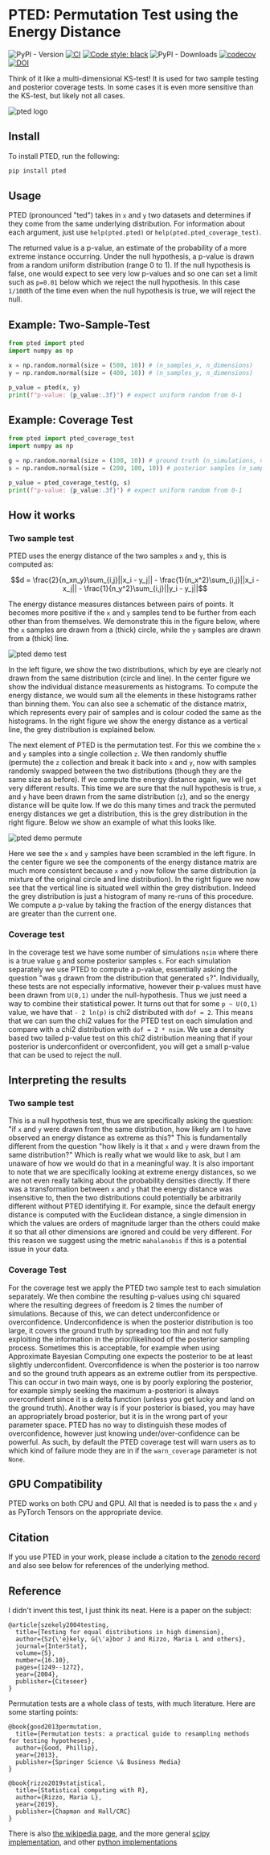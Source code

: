 # PTED: Permutation Test using the Energy Distance

![PyPI - Version](https://img.shields.io/pypi/v/pted?style=flat-square)
[![CI](https://github.com/ConnorStoneAstro/pted/actions/workflows/ci.yml/badge.svg)](https://github.com/ConnorStoneAstro/pted/actions/workflows/ci.yml)
[![Code style: black](https://img.shields.io/badge/code%20style-black-000000.svg)](https://github.com/psf/black)
![PyPI - Downloads](https://img.shields.io/pypi/dm/pted)
[![codecov](https://codecov.io/gh/ConnorStoneAstro/pted/graph/badge.svg?token=5LISJ5BN17)](https://codecov.io/gh/ConnorStoneAstro/pted)
[![DOI](https://zenodo.org/badge/966938845.svg)](https://doi.org/10.5281/zenodo.15353928)

Think of it like a multi-dimensional KS-test! It is used for two sample testing
and posterior coverage tests. In some cases it is even more sensitive than the
KS-test, but likely not all cases.

![pted logo](media/pted_logo.png)

## Install

To install PTED, run the following:

```bash
pip install pted
```

## Usage

PTED (pronounced "ted") takes in `x` and `y` two datasets and determines if they
come from the same underlying distribution. For information about each argument,
just use ``help(pted.pted)`` or ``help(pted.pted_coverage_test)``.

The returned value is a p-value, an estimate of the probability of a more
extreme instance occurring. Under the null hypothesis, a p-value is drawn from a
random uniform distribution (range 0 to 1). If the null hypothesis is false, one
would expect to see very low p-values and so one can set a limit such as
`p=0.01` below which we reject the null hypothesis. In this case `1/100`th of
the time even when the null hypothesis is true, we will reject the null. 

## Example: Two-Sample-Test

```python
from pted import pted
import numpy as np

x = np.random.normal(size = (500, 10)) # (n_samples_x, n_dimensions)
y = np.random.normal(size = (400, 10)) # (n_samples_y, n_dimensions)

p_value = pted(x, y)
print(f"p-value: {p_value:.3f}") # expect uniform random from 0-1
```

## Example: Coverage Test

```python
from pted import pted_coverage_test
import numpy as np

g = np.random.normal(size = (100, 10)) # ground truth (n_simulations, n_dimensions)
s = np.random.normal(size = (200, 100, 10)) # posterior samples (n_samples, n_simulations, n_dimensions)

p_value = pted_coverage_test(g, s)
print(f"p-value: {p_value:.3f}") # expect uniform random from 0-1
```

## How it works

### Two sample test

PTED uses the energy distance of the two samples `x` and `y`, this is computed as:

$$d = \frac{2}{n_xn_y}\sum_{i,j}||x_i - y_j|| - \frac{1}{n_x^2}\sum_{i,j}||x_i - x_j|| - \frac{1}{n_y^2}\sum_{i,j}||y_i - y_j||$$

The energy distance measures distances between pairs of points. It becomes more
positive if the `x` and `y` samples tend to be further from each other than from
themselves. We demonstrate this in the figure below, where the `x` samples are
drawn from a (thick) circle, while the `y` samples are drawn from a (thick)
line.

![pted demo test](media/test_PTED.png)

In the left figure, we show the two distributions, which by eye are clearly not
drawn from the same distribution (circle and line). In the center figure we show
the individual distance measurements as histograms. To compute the energy
distance, we would sum all the elements in these histograms rather than binning
them. You can also see a schematic of the distance matrix, which represents
every pair of samples and is colour coded the same as the histograms. In the
right figure we show the energy distance as a vertical line, the grey
distribution is explained below.

The next element of PTED is the permutation test. For this we combine the `x`
and `y` samples into a single collection `z`. We then randomly shuffle (permute)
the `z` collection and break it back into `x` and `y`, now with samples randomly
swapped between the two distributions (though they are the same size as before).
If we compute the energy distance again, we will get very different results.
This time we are sure that the null hypothesis is true, `x` and `y` have been
drawn from the same distribution (`z`), and so the energy distance will be quite
low. If we do this many times and track the permuted energy distances we get a
distribution, this is the grey distribution in the right figure. Below we show
an example of what this looks like.

![pted demo permute](media/permute_PTED.png)

Here we see the `x` and `y` samples have been scrambled in the left figure. In
the center figure we see the components of the energy distance matrix are much
more consistent because `x` and `y` now follow the same distribution (a mixture
of the original circle and line distribution). In the right figure we now see
that the vertical line is situated well within the grey distribution. Indeed the
grey distribution is just a histogram of many re-runs of this procedure. We
compute a p-value by taking the fraction of the energy distances that are
greater than the current one.

### Coverage test

In the coverage test we have some number of simulations `nsim` where there is a
true value `g` and some posterior samples `s`. For each simulation separately we
use PTED to compute a p-value, essentially asking the question "was `g` drawn
from the distribution that generated `s`?". Individually, these tests are not
especially informative, however their p-values must have been drawn from
`U(0,1)` under the null-hypothesis. Thus we just need a way to combine their
statistical power. It turns out that for some `p ~ U(0,1)` value, we have that
`- 2 ln(p)` is chi2 distributed with `dof = 2`. This means that we can sum the
chi2 values for the PTED test on each simulation and compare with a chi2
distribution with `dof = 2 * nsim`. We use a density based two tailed p-value
test on this chi2 distribution meaning that if your posterior is underconfident
or overconfident, you will get a small p-value that can be used to reject the
null.

## Interpreting the results

### Two sample test

This is a null hypothesis test, thus we are specifically asking the question:
"if `x` and `y` were drawn from the same distribution, how likely am I to have
observed an energy distance as extreme as this?" This is fundamentally different
from the question "how likely is it that `x` and `y` were drawn from the same
distribution?" Which is really what we would like to ask, but I am unaware of
how we would do that in a meaningful way. It is also important to note that we
are specifically looking at extreme energy distances, so we are not even really
talking about the probability densities directly. If there was a transformation
between `x` and `y` that the energy distance was insensitive to, then the two
distributions could potentially be arbitrarily different without PTED
identifying it. For example, since the default energy distance is computed with
the Euclidean distance, a single dimension in which the values are orders of
magnitude larger than the others could make it so that all other dimensions are
ignored and could be very different. For this reason we suggest using the metric
`mahalanobis` if this is a potential issue in your data.

### Coverage Test

For the coverage test we apply the PTED two sample test to each simulation
separately. We then combine the resulting p-values using chi squared where the
resulting degrees of freedom is 2 times the number of simulations. Because of
this, we can detect underconfidence or overconfidence. Underconfidence is when
the posterior distribution is too large, it covers the ground truth by spreading
too thin and not fully exploiting the information in the prior/likelihood of the
posterior sampling process. Sometimes this is acceptable, for example when using
Approximate Bayesian Computing one expects the posterior to be at least slightly
underconfident. Overconfidence is when the posterior is too narrow and so the
ground truth appears as an extreme outlier from its perspective. This can occur
in two main ways, one is by poorly exploring the posterior, for example simply
seeking the maximum a-posteriori is always overconfident since it is a delta
function (unless you get lucky and land on the ground truth). Another way is if
your posterior is biased, you may have an appropriately broad posterior, but it
is in the wrong part of your parameter space. PTED has no way to distinguish
these modes of overconfidence, however just knowing under/over-confidence can be
powerful. As such, by default the PTED coverage test will warn users as to which
kind of failure mode they are in if the `warn_coverage` parameter is not `None`.

## GPU Compatibility

PTED works on both CPU and GPU. All that is needed is to pass the `x` and `y` as
PyTorch Tensors on the appropriate device.

## Citation

If you use PTED in your work, please include a citation to the [zenodo
record](https://doi.org/10.5281/zenodo.15353928) and also see below for
references of the underlying method.

## Reference

I didn't invent this test, I just think its neat. Here is a paper on the subject:

```
@article{szekely2004testing,
  title={Testing for equal distributions in high dimension},
  author={Sz{\'e}kely, G{\'a}bor J and Rizzo, Maria L and others},
  journal={InterStat},
  volume={5},
  number={16.10},
  pages={1249--1272},
  year={2004},
  publisher={Citeseer}
}
```

Permutation tests are a whole class of tests, with much literature. Here are
some starting points:

```
@book{good2013permutation,
  title={Permutation tests: a practical guide to resampling methods for testing hypotheses},
  author={Good, Phillip},
  year={2013},
  publisher={Springer Science \& Business Media}
}
```

```
@book{rizzo2019statistical,
  title={Statistical computing with R},
  author={Rizzo, Maria L},
  year={2019},
  publisher={Chapman and Hall/CRC}
}
```

There is also [the wikipedia
page](https://en.wikipedia.org/wiki/Permutation_test), and the more general
[scipy
implementation](https://docs.scipy.org/doc/scipy/reference/generated/scipy.stats.permutation_test.html),
and other [python implementations](https://github.com/qbarthelemy/PyPermut)